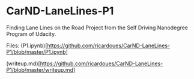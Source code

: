 # CarND-LaneLines-P1
Finding Lane Lines on the Road Project from the Self Driving Nanodegree Program of Udacity.

Files: 
(P1.ipynb)[https://github.com/ricardoues/CarND-LaneLines-P1/blob/master/P1.ipynb]

(writeup.md)[https://github.com/ricardoues/CarND-LaneLines-P1/blob/master/writeup.md]
